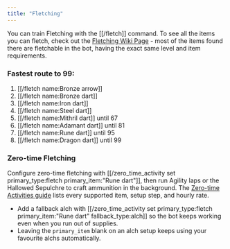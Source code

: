 ```yaml
---
title: "Fletching"
---
```


You can train Fletching with the [[/fletch]] command. To see all the items you can fletch, check out the [Fletching Wiki Page](https://oldschool.runescape.wiki/w/Fletching) - most of the items found there are fletchable in the bot, having the exact same level and item requirements.

### Fastest route to 99:

1. [[/fletch name\:Bronze arrow]]
1. [[/fletch name\:Bronze dart]]
1. [[/fletch name\:Iron dart]]
1. [[/fletch name\:Steel dart]]
1. [[/fletch name\:Mithril dart]] until 67
1. [[/fletch name\:Adamant dart]] until 81
1. [[/fletch name\:Rune dart]] until 95
1. [[/fletch name\:Dragon dart]] until 99

### Zero-time Fletching

Configure zero-time fletching with [[/zero_time_activity set primary_type\:fletch primary_item\:"Rune dart"]], then run Agility laps or the Hallowed Sepulchre to craft ammunition in the background. The [Zero-time Activities guide](/osb/miscellaneous/zero-time-activities) lists every supported item, setup step, and hourly rate.

- Add a fallback alch with [[/zero_time_activity set primary_type\:fletch primary_item\:"Rune dart" fallback_type\:alch]] so the bot keeps working even when you run out of supplies.
- Leaving the `primary_item` blank on an alch setup keeps using your favourite alchs automatically.

